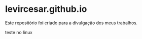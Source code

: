 # levircesar.github.io

Este repositório foi criado para a divulgação dos meus trabalhos.

teste no linux